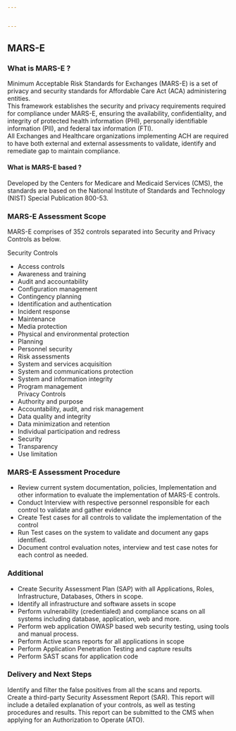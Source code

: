 ```yaml
---


---
```


<h2 id="mars-e">MARS-E</h2>
<h3 id="what-is-mars-e-">What is MARS-E ?</h3>
<p>Minimum Acceptable Risk Standards for Exchanges (MARS-E) is a set of privacy and security standards for Affordable Care Act (ACA) administering entities.<br>
This framework establishes the security and privacy requirements required for compliance under MARS-E, ensuring the availability, confidentiality, and integrity of protected health information (PHI), personally identifiable information (PII), and federal tax information (FTI).<br>
All Exchanges and Healthcare organizations implementing ACH are required to have both external and external assessments to validate, identify and remediate gap to maintain compliance.</p>
<h4 id="what-is-mars-e-based--">What is MARS-E based  ?</h4>
<p>Developed by the Centers for Medicare and Medicaid Services (CMS), the standards are based on the National Institute of Standards and Technology (NIST) Special Publication 800-53.</p>
<h3 id="mars-e-assessment-scope">MARS-E Assessment Scope</h3>
<p>MARS-E comprises of 352 controls separated into Security and Privacy Controls as below.</p>
<p>Security Controls</p>
<ul>
<li>Access controls</li>
<li>Awareness and training</li>
<li>Audit and accountability</li>
<li>Configuration management</li>
<li>Contingency planning</li>
<li>Identification and authentication</li>
<li>Incident response</li>
<li>Maintenance</li>
<li>Media protection</li>
<li>Physical and environmental protection</li>
<li>Planning</li>
<li>Personnel security</li>
<li>Risk assessments</li>
<li>System and services acquisition</li>
<li>System and communications protection</li>
<li>System and information integrity</li>
<li>Program management<br>
Privacy Controls</li>
<li>Authority and purpose</li>
<li>Accountability, audit, and risk management</li>
<li>Data quality and integrity</li>
<li>Data minimization and retention</li>
<li>Individual participation and redress</li>
<li>Security</li>
<li>Transparency</li>
<li>Use limitation</li>
</ul>
<h3 id="mars-e-assessment-procedure">MARS-E Assessment Procedure</h3>
<ul>
<li>Review current system documentation, policies, Implementation and other information to evaluate the implementation of MARS-E controls.</li>
<li>Conduct Interview with respective personnel responsible for each control to validate and gather evidence</li>
<li>Create Test cases for all controls to validate the implementation of the control</li>
<li>Run Test cases  on the system to validate and document any gaps identified.</li>
<li>Document control evaluation notes, interview and test case notes for each control as needed.</li>
</ul>
<h3 id="additional">Additional</h3>
<ul>
<li>Create Security Assessment Plan (SAP) with all Applications, Roles, Infrastructure, Databases, Others in scope.</li>
<li>Identify all infrastructure and software assets in scope</li>
<li>Perform vulnerability (credentialed)  and compliance scans on all systems including database, application, web and more.</li>
<li>Perform web application OWASP based web security testing, using tools and manual process.</li>
<li>Perform Active scans reports for all applications in scope</li>
<li>Perform Application Penetration Testing and capture results</li>
<li>Perform SAST scans for application code</li>
</ul>
<h3 id="delivery-and-next-steps">Delivery and Next Steps</h3>
<p>Identify and filter the false positives from all the scans and reports.<br>
Create a third-party Security Assessment Report (SAR). This report will include a detailed explanation of your controls, as well as testing procedures and results. This report can be submitted to the CMS when applying for an Authorization to Operate (ATO).</p>

